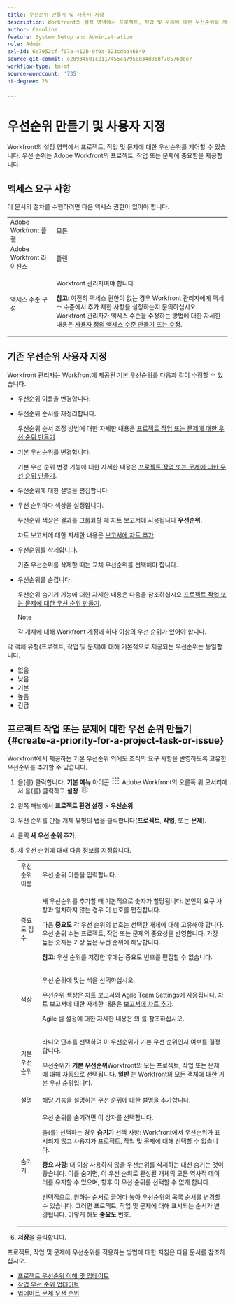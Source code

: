 ```yaml
---
title: 우선순위 만들기 및 사용자 지정
description: Workfront의 설정 영역에서 프로젝트, 작업 및 문제에 대한 우선순위를 제어할 수 있습니다. 우선 순위는 Adobe Workfront의 프로젝트, 작업 또는 문제에 중요함을 제공합니다.
author: Caroline
feature: System Setup and Administration
role: Admin
exl-id: 6e7952cf-f07a-412b-9f9a-623cdba46849
source-git-commit: e20934501c2117455ca7950834d868f78576dee7
workflow-type: tm+mt
source-wordcount: '735'
ht-degree: 2%

---
```


# 우선순위 만들기 및 사용자 지정

<!--
DON'T DELETE, DRAFT OR HIDE THIS ARTICLE. IT IS LINKED TO THE PRODUCT, THROUGH THE CONTEXT SENSITIVE HELP LINKS.
-->

Workfront의 설정 영역에서 프로젝트, 작업 및 문제에 대한 우선순위를 제어할 수 있습니다. 우선 순위는 Adobe Workfront의 프로젝트, 작업 또는 문제에 중요함을 제공합니다.

## 액세스 요구 사항

이 문서의 절차를 수행하려면 다음 액세스 권한이 있어야 합니다.

<table style="table-layout:auto"> 
 <col> 
 <col> 
 <tbody> 
  <tr> 
   <td role="rowheader">Adobe Workfront 플랜</td> 
   <td>모든</td> 
  </tr> 
  <tr> 
   <td role="rowheader">Adobe Workfront 라이선스</td> 
   <td>플랜</td> 
  </tr> 
  <tr> 
   <td role="rowheader">액세스 수준 구성</td> 
   <td> <p>Workfront 관리자여야 합니다.</p> <p><b>참고</b>: 여전히 액세스 권한이 없는 경우 Workfront 관리자에게 액세스 수준에서 추가 제한 사항을 설정하는지 문의하십시오. Workfront 관리자가 액세스 수준을 수정하는 방법에 대한 자세한 내용은 <a href="../../../administration-and-setup/add-users/configure-and-grant-access/create-modify-access-levels.md" class="MCXref xref">사용자 정의 액세스 수준 만들기 또는 수정</a>.</p> </td> 
  </tr> 
 </tbody> 
</table>

## 기존 우선순위 사용자 지정

Workfront 관리자는 Workfront에 제공된 기본 우선순위를 다음과 같이 수정할 수 있습니다.

* 우선순위 이름을 변경합니다.
* 우선순위 순서를 재정리합니다.

   우선순위 순서 조정 방법에 대한 자세한 내용은 [프로젝트 작업 또는 문제에 대한 우선 순위 만들기](#create-a-priority-for-a-project-task-or-issue).

* 기본 우선순위를 변경합니다.

   기본 우선 순위 변경 기능에 대한 자세한 내용은 [프로젝트 작업 또는 문제에 대한 우선 순위 만들기](#create-a-priority-for-a-project-task-or-issue).

* 우선순위에 대한 설명을 편집합니다.
* 우선 순위마다 색상을 설정합니다.

   우선순위 색상은 결과를 그룹화할 때 차트 보고서에 사용됩니다 **우선순위**.

   차트 보고서에 대한 자세한 내용은 [보고서에 차트 추가](../../../reports-and-dashboards/reports/creating-and-managing-reports/add-chart-report.md).

* 우선순위를 삭제합니다.

   기존 우선순위를 삭제할 때는 교체 우선순위를 선택해야 합니다.

* 우선순위를 숨깁니다.

   우선순위 숨기기 기능에 대한 자세한 내용은 다음을 참조하십시오 [프로젝트 작업 또는 문제에 대한 우선 순위 만들기](#create-a-priority-for-a-project-task-or-issue).

   >[!NOTE]
   >
   >각 개체에 대해 Workfront 계정에 하나 이상의 우선 순위가 있어야 합니다.

각 객체 유형(프로젝트, 작업 및 문제)에 대해 기본적으로 제공되는 우선순위는 동일합니다.

* 없음
* 낮음
* 기본
* 높음
* 긴급

## 프로젝트 작업 또는 문제에 대한 우선 순위 만들기 {#create-a-priority-for-a-project-task-or-issue}

Workfront에서 제공하는 기본 우선순위 외에도 조직의 요구 사항을 반영하도록 고유한 우선순위를 추가할 수 있습니다.

1. 을(를) 클릭합니다. **기본 메뉴** 아이콘 ![](assets/main-menu-icon.png) Adobe Workfront의 오른쪽 위 모서리에서 을(를) 클릭하고 **설정** ![](assets/gear-icon-settings.png).

1. 왼쪽 패널에서 **프로젝트 환경 설정** > **우선순위**.

1. 우선 순위를 만들 개체 유형의 탭을 클릭합니다(**프로젝트**, **작업**, 또는 **문제**).
1. 클릭 **새 우선 순위 추가**.
1. 새 우선 순위에 대해 다음 정보를 지정합니다.

   <table style="table-layout:auto"> 
    <col> 
    <col> 
    <tbody> 
     <tr> 
      <td role="rowheader">우선 순위 이름</td> 
      <td>우선 순위 이름을 입력합니다.</td> 
     </tr> 
     <tr> 
      <td role="rowheader">중요도 점수</td> 
      <td> <p>새 우선순위를 추가할 때 기본적으로 숫자가 할당됩니다. 본인의 요구 사항과 일치하지 않는 경우 이 번호를 편집합니다.</p> <p>다음 <strong>중요도</strong> 각 우선 순위의 번호는 선택한 개체에 대해 고유해야 합니다.<br>우선 순위 수는 프로젝트, 작업 또는 문제의 중요성을 반영합니다. 가장 높은 숫자는 가장 높은 우선 순위에 해당합니다.</p> <p><b>참고</b>: 우선 순위를 저장한 후에는 중요도 번호를 편집할 수 없습니다. </p> </td> 
     </tr> 
     <tr> 
      <td role="rowheader">색상</td> 
      <td> <p>우선 순위에 맞는 색을 선택하십시오.</p> <p>우선순위 색상은 차트 보고서와 Agile Team Settings에 사용됩니다. 차트 보고서에 대한 자세한 내용은 <a href="../../../reports-and-dashboards/reports/creating-and-managing-reports/add-chart-report.md" class="MCXref xref">보고서에 차트 추가</a>.</p> <p>Agile 팀 설정에 대한 자세한 내용은 의 를 참조하십시오.</p> </td> 
     </tr> 
     <tr> 
      <td role="rowheader">기본 우선 순위</td> 
      <td> <p>라디오 단추를 선택하여 이 우선순위가 기본 우선 순위인지 여부를 결정합니다.</p> <p>우선순위가 <strong>기본 우선순위</strong>Workfront의 모든 프로젝트, 작업 또는 문제에 대해 자동으로 선택됩니다. <strong>일반</strong> 는 Workfront의 모든 객체에 대한 기본 우선 순위입니다.</p> </td> 
     </tr> 
     <tr> 
      <td role="rowheader">설명</td> 
      <td>해당 기능을 설명하는 우선 순위에 대한 설명을 추가합니다.</td> 
     </tr> 
     <tr> 
      <td role="rowheader">숨기기</td> 
      <td> <p>우선 순위를 숨기려면 이 상자를 선택합니다.</p><p>을(를) 선택하는 경우 <b>숨기기</b> 선택 사항: Workfront에서 우선순위가 표시되지 않고 사용자가 프로젝트, 작업 및 문제에 대해 선택할 수 없습니다.</p> 
      <p><b>중요 사항</b>: 더 이상 사용하지 않을 우선순위를 삭제하는 대신 숨기는 것이 좋습니다. 이를 숨기면, 이 우선 순위로 완성된 개체의 모든 역사적 데이터를 유지할 수 있으며, 향후 이 우선 순위를 선택할 수 없게 합니다. </p>
      <p>선택적으로, 원하는 순서로 끌어다 놓아 우선순위의 목록 순서를 변경할 수 있습니다. 그러면 프로젝트, 작업 및 문제에 대해 표시되는 순서가 변경됩니다. 이렇게 해도 <b>중요도</b> 번호. </p></td> 
     </tr> 
    </tbody> 
   </table>

1. **저장**&#x200B;을 클릭합니다.

프로젝트, 작업 및 문제에 우선순위를 적용하는 방법에 대한 지침은 다음 문서를 참조하십시오.

* [프로젝트 우선순위 이해 및 업데이트](../../../manage-work/projects/planning-a-project/project-priority.md)
* [작업 우선 순위 업데이트](../../../manage-work/tasks/task-information/task-priority.md)
* [업데이트 문제 우선 순위](../../../manage-work/issues/issue-information/update-issue-priority.md)
